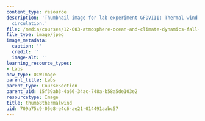 ```yaml
---
content_type: resource
description: 'Thumbnail image for lab experiment GFDVIII: Thermal wind and Hadley
  circulation.'
file: /media/courses/12-003-atmosphere-ocean-and-climate-dynamics-fall-2008/709a75c905e8e4c6ae21014491aabc57_thumb8thermalwind.jpg
file_type: image/jpeg
image_metadata:
  caption: ''
  credit: ''
  image-alt: ''
learning_resource_types:
- Labs
ocw_type: OCWImage
parent_title: Labs
parent_type: CourseSection
parent_uid: 15f39ab3-4a66-34ac-748a-b58a5de103e2
resourcetype: Image
title: thumb8thermalwind
uid: 709a75c9-05e8-e4c6-ae21-014491aabc57
---
```

